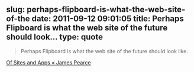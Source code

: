 slug: perhaps-flipboard-is-what-the-web-site-of-the
date: 2011-09-12 09:01:05
title: Perhaps Flipboard is what the web site of the future should look...
type: quote
---

> Perhaps Flipboard is what the web site of the future should look like.

[Of Sites and Apps « James Pearce](http://tripleodeon.com/2011/09/of-sites-and-apps/)
